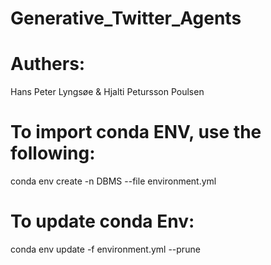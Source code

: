 # Generative_Twitter_Agents

# Authers:
Hans Peter Lyngsøe & Hjalti Petursson Poulsen

# To import conda ENV, use the following:
conda env create -n DBMS --file environment.yml

# To update conda Env:
conda env update -f environment.yml --prune